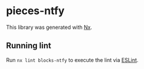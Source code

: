 # pieces-ntfy

This library was generated with [Nx](https://nx.dev).

## Running lint

Run `nx lint blocks-ntfy` to execute the lint via [ESLint](https://eslint.org/).
